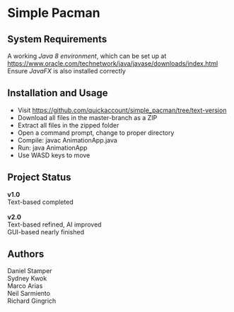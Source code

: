 # Simple Pacman

## System Requirements
A working *Java 8 environment*, which can be set up at https://www.oracle.com/technetwork/java/javase/downloads/index.html <br/>
Ensure *JavaFX* is also installed correctly

## Installation and Usage
+ Visit https://github.com/quickaccount/simple_pacman/tree/text-version <br/>
+ Download all files in the master-branch as a ZIP <br/>
+ Extract all files in the zipped folder <br/>
+ Open a command prompt, change to proper directory <br/>
+ Compile: javac AnimationApp.java <br/>
+ Run: java AnimationApp <br/>
+ Use WASD keys to move

## Project Status
**v1.0** <br/> 
Text-based completed <br/><br/>
**v2.0** <br/>
Text-based refined, AI improved <br/>
GUI-based nearly finished

## Authors
Daniel Stamper <br/>
Sydney Kwok <br/>
Marco Arias <br/>
Neil Sarmiento <br/>
Richard Gingrich <br/>
